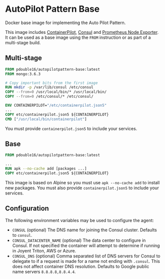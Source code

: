 # AutoPilot Pattern Base

Docker base image for implementing the Auto Pilot Pattern.

This image includes [ContainerPilot](https://www.joyent.com/containerpilot), [Consul](https://www.consul.io/) and [Prometheus Node Exporter](https://github.com/prometheus/node_exporter). It can be used as a base image using the `FROM` instruction or as part of a multi-stage build.

## Multi-stage

```dockerfile
FROM pdouble16/autopilotpattern-base:latest
FROM mongo:3.6.3

# Copy important bits from the first image
RUN mkdir -p /var/lib/consul /etc/consul
COPY --from=0 /usr/local/bin/* /usr/local/bin/
COPY --from=0 /etc/consul/* /etc/consul/

ENV CONTAINERPILOT="/etc/containerpilot.json5"
...
COPY etc/containerpilot.json5 ${CONTAINERPILOT}
CMD ["/usr/local/bin/containerpilot"]
```

You must provide `containerpilot.json5` to include your services.

## Base

```dockerfile
FROM pdouble16/autopilotpattern-base:latest

...
RUN apk --no-cache add [packages ...]
COPY etc/containerpilot.json5 ${CONTAINERPILOT}
```

This image is based on Alpine so you must use `apk --no-cache add` to install new packages. You must also provide `containerpilot.json5` to include your services.

## Configuration

The following environment variables may be used to configure the agent:

- `CONSUL` (optional) The DNS name for joining the Consul cluster. Defaults to `consul`.
- `CONSUL_DATACENTER_NAME` (optional) The data center to configure in Consul. If not specified the container will attempt to determine if running in Joyent Triton, AWS or Azure.
- `CONSUL_DNS` (optional) Comma separated list of DNS servers for Consul to delegate to if a request is made for a name not ending with `.consul`. This does not affect container DNS resolution. Defaults to Google public name servers `8.8.8.8,8.8.4.4`.
